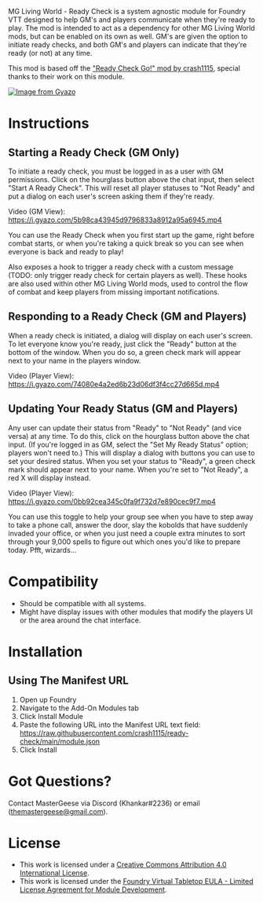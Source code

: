[version-shield]: https://img.shields.io/github/v/release/TheMasterGeese/mg-ready-check
[version-url]: https://github.com/TheMasterGeese/mg-ready-check/releases/latest
[forks-shield]: https://img.shields.io/github/forks/TheMasterGeese/mg-ready-check
[forks-url]: https://github.com/TheMasterGeese/mg-ready-check/network/members
[stars-shield]: https://img.shields.io/github/stars/TheMasterGeese/mg-ready-check
[stars-url]: https://github.com/TheMasterGeese/mg-ready-check/stargazers
[issues-shield]: https://img.shields.io/github/issues/TheMasterGeese/mg-ready-check
[issues-url]: https://github.com/TheMasterGeese/mg-ready-check/issues
[license-shield]: https://img.shields.io/github/license/TheMasterGeese/mg-ready-check
[license-url]: https://github.com/TheMasterGeese/mg-ready-check/blob/master/LICENSE.md
[last-updated-shield]: https://img.shields.io/github/last-commit/TheMasterGeese/mg-ready-check

MG Living World - Ready Check is a system agnostic module for Foundry VTT designed to help GM's and players communicate when they're ready to play. The mod is intended to act as a dependency for other MG Living World mods, but can be enabled on its own as well. GM's are given the option to initiate ready checks, and both GM's and players can indicate that they're ready (or not) at any time.

This mod is based off the ["Ready Check Go!" mod by crash1115](https://github.com/crash1115/ready-check), special thanks to their work on this module.

[![Image from Gyazo](https://i.gyazo.com/daca34d0b06c3de5371f487a27b4f6aa.jpg)](https://gyazo.com/daca34d0b06c3de5371f487a27b4f6aa)

# Instructions

## Starting a Ready Check (GM Only)
To initiate a ready check, you must be logged in as a user with GM permissions. Click on the hourglass button above the chat input, then select "Start A Ready Check". This will reset all player statuses to "Not Ready" and put a dialog on each user's screen asking them if they're ready.

Video (GM View): https://i.gyazo.com/5b98ca43945d9796833a8912a95a6945.mp4

You can use the Ready Check when you first start up the game, right before combat starts, or when you're taking a quick break so you can see when everyone is back and ready to play!

Also exposes a hook to trigger a ready check with a custom message (TODO: only trigger ready check for certain players as well). These hooks are also used within other MG Living World mods, used to control the flow of combat and keep players from missing important notifications.

## Responding to a Ready Check (GM and Players)
When a ready check is initiated, a dialog will display on each user's screen. To let everyone know you're ready, just click the "Ready" button at the bottom of the window. When you do so, a green check mark will appear next to your name in the players window.

Video (Player View): https://i.gyazo.com/74080e4a2ed6b23d06df3f4cc27d665d.mp4

## Updating Your Ready Status (GM and Players)
Any user can update their status from "Ready" to "Not Ready" (and vice versa) at any time. To do this, click on the hourglass button above the chat input. (If you're logged in as GM, select the "Set My Ready Status" option; players won't need to.) This will display a dialog with buttons you can use to set your desired status. When you set your status to "Ready", a green check mark should appear next to your name. When you're set to "Not Ready", a red X will display instead.

Video (Player View): https://i.gyazo.com/0bb92cea345c0fa9f732d7e890cec9f7.mp4

You can use this toggle to help your group see when you have to step away to take a phone call, answer the door, slay the kobolds that have suddenly invaded your office, or when you just need a couple extra minutes to sort through your 9,000 spells to figure out which ones you'd like to prepare today. Pfft, wizards...

# Compatibility
- Should be compatible with all systems.
- Might have display issues with other modules that modify the players UI or the area around the chat interface.

# Installation
## Using The Manifest URL
1. Open up Foundry
2. Navigate to the Add-On Modules tab
3. Click Install Module
4. Paste the following URL into the Manifest URL text field: https://raw.githubusercontent.com/crash1115/ready-check/main/module.json
5. Click Install

# Got Questions?
Contact MasterGeese via Discord (Khankar#2236) or email (themastergeese@gmail.com).

# License
- This work is licensed under a [Creative Commons Attribution 4.0 International License](https://creativecommons.org/licenses/by/4.0/legalcode).
- This work is licensed under the [Foundry Virtual Tabletop EULA - Limited License Agreement for Module Development](https://foundryvtt.com/article/license/).
